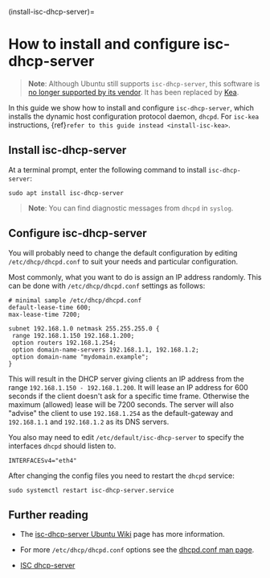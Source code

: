 (install-isc-dhcp-server)=
# How to install and configure isc-dhcp-server

> **Note**:
> Although Ubuntu still supports `isc-dhcp-server`, this software is [no longer supported by its vendor](https://www.isc.org/blogs/isc-dhcp-eol/). It has been replaced by [Kea](https://www.isc.org/kea/).

In this guide we show how to install and configure `isc-dhcp-server`, which installs the dynamic host configuration protocol daemon, `dhcpd`. For `isc-kea` instructions, {ref}`refer to this guide instead <install-isc-kea>`.

## Install isc-dhcp-server

At a terminal prompt, enter the following command to install `isc-dhcp-server`:

```shell
sudo apt install isc-dhcp-server
```

> **Note**:
> You can find diagnostic messages from `dhcpd` in `syslog`.

## Configure isc-dhcp-server

You will probably need to change the default configuration by editing `/etc/dhcp/dhcpd.conf` to suit your needs and particular configuration.

Most commonly, what you want to do is assign an IP address randomly. This can be done with `/etc/dhcp/dhcpd.conf` settings as follows:

```text
# minimal sample /etc/dhcp/dhcpd.conf
default-lease-time 600;
max-lease-time 7200;
    
subnet 192.168.1.0 netmask 255.255.255.0 {
 range 192.168.1.150 192.168.1.200;
 option routers 192.168.1.254;
 option domain-name-servers 192.168.1.1, 192.168.1.2;
 option domain-name "mydomain.example";
}
```

This will result in the DHCP server giving clients an IP address from the range `192.168.1.150 - 192.168.1.200`. It will lease an IP address for 600 seconds if the client doesn't ask for a specific time frame. Otherwise the maximum (allowed) lease will be 7200 seconds. The server will also "advise" the client to use `192.168.1.254` as the default-gateway and `192.168.1.1` and `192.168.1.2` as its DNS servers.

You also may need to edit `/etc/default/isc-dhcp-server` to specify the interfaces `dhcpd` should listen to.

```
INTERFACESv4="eth4"
```

After changing the config files you need to restart the `dhcpd` service:

```
sudo systemctl restart isc-dhcp-server.service
```

## Further reading

- The [isc-dhcp-server Ubuntu Wiki](https://help.ubuntu.com/community/isc-dhcp-server) page has more information.

- For more `/etc/dhcp/dhcpd.conf` options see the [dhcpd.conf man page](https://manpages.ubuntu.com/manpages/focal/en/man5/dhcpd.conf.5.html).

- [ISC dhcp-server](https://www.isc.org/software/dhcp)
